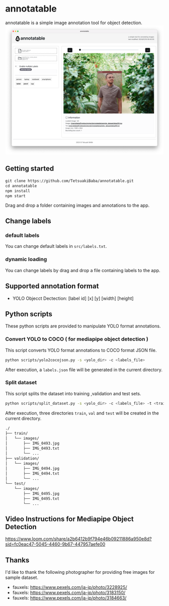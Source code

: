 # annotatable
annotatable is a simple image annotation tool for object detection.
![teaser](teaser.png)

## Getting started
```
git clone https://github.com/TetsuakiBaba/annotatable.git
cd annotatable
npm install
npm start
```
Drag and drop a folder containing images and annotations to the app.

## Change labels

### default labels
You can change default labels in `src/labels.txt`.

### dynamic loading
You can change labels by drag and drop a file containing labels to the app.

## Supported annotation format
 * YOLO Objecct Dectection: [label id] [x] [y] [width] [height]

## Python scripts
These python scripts are provided to manipulate YOLO format annotations.

### Convert YOLO to COCO ( for mediapipe object detection )
This script converts YOLO format annotations to COCO format JSON file.
```bash
python scripts/yolo2cocojson.py -s <yolo_dir> -c <labels_file> 
```
After execution, a `labels.json` file will be generated in the current directory.

### Split dataset
This script splits the dataset into training ,validation and test sets.
```bash
python scripts/split_dataset.py -s <yolo_dir> -c <labels_file> -t <train_ratio> -v <val_ratio>
```
After execution, three directories `train`, `val` and `test` will be created in the current directory.
```
./
├── train/
│   └── images/
│       ├── IMG_0493.jpg
│       ├── IMG_0493.txt
│       └── ...
├── validation/
│   └── images/
│       ├── IMG_0494.jpg
│       ├── IMG_0494.txt
│       └── ...
└── test/
    └── images/
        ├── IMG_0495.jpg
        ├── IMG_0495.txt
        └── ...
```

## Video Instructions for Mediapipe Object Detection
https://www.loom.com/share/a2b6412b9f794e46b09211886a950e8d?sid=fc0eac47-5045-4460-9b67-447957aefe00


## Thanks
I'd like to thank the following photographer for providing free images for sample dataset.
 * fauxels: https://www.pexels.com/ja-jp/photo/3228925/
 * fauxels: https://www.pexels.com/ja-jp/photo/3183150/
 * fauxels: https://www.pexels.com/ja-jp/photo/3184663/